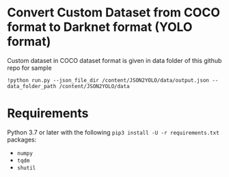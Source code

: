 # Convert Custom Dataset from COCO format to Darknet format (YOLO format)

Custom dataset in COCO dataset format is given in data folder of this github repo for sample

```
!python run.py --json_file_dir /content/JSON2YOLO/data/output.json --data_folder_path /content/JSON2YOLO/data
```

# Requirements

Python 3.7 or later with the following `pip3 install -U -r requirements.txt` packages:

- `numpy`
- `tqdm`
- `shutil`
